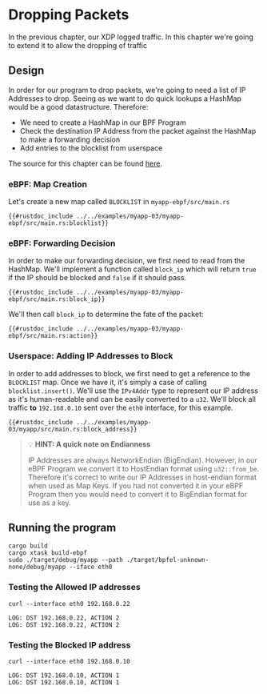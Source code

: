 # Dropping Packets

In the previous chapter, our XDP logged traffic. In this chapter we're going to extend it
to allow the dropping of traffic


## Design

In order for our program to drop packets, we're going to need a list of IP Addresses to drop.
Seeing as we want to do quick lookups a HashMap would be a good datastructure.
Therefore:

- We need to create a HashMap in our BPF Program
- Check the destination IP Address from the packet against the HashMap to make a forwarding decision
- Add entries to the blocklist from userspace

The source for this chapter can be found [here](https://github.com/aya-rs/book/tree/main/examples/myapp-03).

### eBPF: Map Creation

Let's create a new map called `BLOCKLIST` in `myapp-ebpf/src/main.rs`

```rust,ignore
{{#rustdoc_include ../../examples/myapp-03/myapp-ebpf/src/main.rs:blocklist}}
```

### eBPF: Forwarding Decision

In order to make our forwarding decision, we first need to read from the HashMap.
We'll implement a function called `block_ip` which will return `true` if the IP should be blocked and `false` if it should pass.

```rust,ignore
{{#rustdoc_include ../../examples/myapp-03/myapp-ebpf/src/main.rs:block_ip}}
```

We'll then call `block_ip` to determine the fate of the packet:

```rust,ignore
{{#rustdoc_include ../../examples/myapp-03/myapp-ebpf/src/main.rs:action}}
```

### Userspace: Adding IP Addresses to Block

In order to add addresses to block, we first need to get a reference to the `BLOCKLIST` map.
Once we have it, it's simply a case of calling `blocklist.insert()`.
We'll use the `IPv4Addr` type to represent our IP address as it's human-readable and can be easily converted to a `u32`. We'll block all traffic **to** `192.168.0.10` sent over the `eth0` interface, for this example.

```rust,ignore
{{#rustdoc_include ../../examples/myapp-03/myapp/src/main.rs:block_address}}
```

> 💡 **HINT: A quick note on Endianness**
>
> IP Addresses are always NetworkEndian (BigEndian). However, in our eBPF Program we convert
> it to HostEndian format using `u32::from_be`. Therefore it's correct to write our IP Addresses
> in host-endian format when used as Map Keys.
> If you had not converted it in your eBPF Program then you would need to convert it to
> BigEndian format for use as a key.


## Running the program

```console
cargo build
cargo xtask build-ebpf
sudo ./target/debug/myapp --path ./target/bpfel-unknown-none/debug/myapp --iface eth0
```

### Testing the Allowed IP addresses

```console
curl --interface eth0 192.168.0.22
```

```console
LOG: DST 192.168.0.22, ACTION 2
LOG: DST 192.168.0.22, ACTION 2
```

### Testing the Blocked IP address
```console
curl --interface eth0 192.168.0.10
```

```console
LOG: DST 192.168.0.10, ACTION 1
LOG: DST 192.168.0.10, ACTION 1
```
